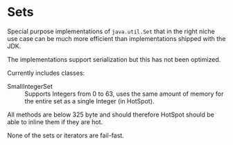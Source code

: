 Sets
====

Special purpose implementations of `java.util.Set` that in the right niche use case can be much more efficient than implementations shipped with the JDK.

The implementations support serialization but this has not been optimized.

Currently includes classes:
<dl>
<dt>SmallIntegerSet</dt>
<dd>Supports Integers from 0 to 63, uses the same amount of memory for the entire set as a single Integer (in HotSpot).</dd>
</dl>

All methods are below 325 byte and should therefore HotSpot should be able to inline them if they are hot.

None of the sets or iterators are fail-fast.